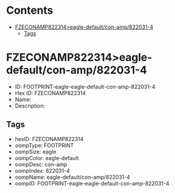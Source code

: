 



Contents
========

* [FZECONAMP822314>eagle-default/con-amp/822031-4](#fzeconamp822314eagle-defaultcon-amp822031-4)
	* [Tags](#tags)

# FZECONAMP822314>eagle-default/con-amp/822031-4

- ID: FOOTPRINT-eagle-eagle-default-con-amp-822031-4
- Hex ID: FZECONAMP822314
- Name: 
- Description: 

## Tags

- hexID: FZECONAMP822314
- oompType: FOOTPRINT
- oompSize: eagle
- oompColor: eagle-default
- oompDesc: con-amp
- oompIndex: 822031-4
- oompName: eagle-default/con-amp/822031-4
- oompID: FOOTPRINT-eagle-eagle-default-con-amp-822031-4
